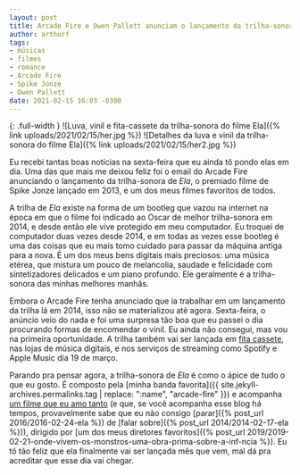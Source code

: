 ```yaml
---
layout: post
title: Arcade Fire e Owen Pallett anunciam o lançamento da trilha-sonora de Ela
author: arthurf
tags:
- músicas
- filmes
- romance
- Arcade Fire
- Spike Jonze
- Owen Pallett
date: 2021-02-15 16:03 -0300
---
```

{: .full-width }
![Luva, vinil e fita-cassete da trilha-sonora do filme Ela]({% link uploads/2021/02/15/her.jpg %})
![Detalhes da luva e vinil da trilha-sonora do filme Ela]({% link uploads/2021/02/15/her2.jpg %})

Eu recebi tantas boas notícias na sexta-feira que eu ainda tô pondo elas em dia. Uma das que mais me deixou feliz foi o email do Arcade Fire anunciando o lançamento da trilha-sonora de *Ela*, o premiado filme de Spike Jonze lançado em 2013, e um dos meus filmes favoritos de todos.

A trilha de *Ela* existe na forma de um bootleg que vazou na internet na época em que o filme foi indicado ao Oscar de melhor trilha-sonora em 2014, e desde então ele vive protegido em meu computador. Eu troquei de computador duas vezes desde 2014, e em todas as vezes esse bootleg é uma das coisas que eu mais tomo cuidado para passar da máquina antiga para a nova. É um dos meus bens digitais mais preciosos: uma música etérea, que mistura um pouco de melancolia, saudade e felicidade com sintetizadores delicados e um piano profundo. Ele geralmente é a trilha-sonora das minhas melhores manhãs.

Embora o Arcade Fire tenha anunciado que ia trabalhar em um lançamento da trilha lá em 2014, isso não se materializou até agora. Sexta-feira, o anúncio veio do nada e foi uma surpresa tão boa que eu passei o dia procurando formas de encomendar o vinil. Eu ainda não consegui, mas vou na primeira oportunidade. A trilha também vai ser lançada em [fita cassete](https://milan-records.myshopify.com/products/preorder-arcade-fire-owen-pallett-her-original-score-cassette?pr_prod_strat=collection_fallback&pr_rec_pid=6127271280790&pr_ref_pid=6116432871574&pr_seq=uniform), nas lojas de música digitais, e nos serviços de streaming como Spotify e Apple Music dia 19 de março.

Parando pra pensar agora, a trilha-sonora de *Ela* é como o ápice de tudo o que eu gosto. É composto pela [minha banda favorita]({{ site.jekyll-archives.permalinks.tag | replace: ":name", "arcade-fire" }}) e acompanha [um filme que eu amo tanto](https://umfilmeumdia.wordpress.com/2013/12/18/ela-her-2013/) (e que, se você acompanha esse blog há tempos, provavelmente sabe que eu não consigo [parar]({% post_url 2016/2016-02-24-ela %}) de [falar sobre]({% post_url 2014/2014-02-17-ela %})), dirigido por [um dos meus diretores favoritos]({% post_url 2019/2019-02-21-onde-vivem-os-monstros-uma-obra-prima-sobre-a-inf-ncia %}). Eu tô tão feliz que ela finalmente vai ser lançada mês que vem, mal dá pra acreditar que esse dia vai chegar.

